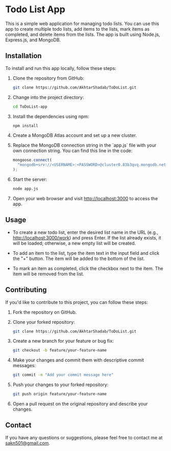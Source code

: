# Todo List App

This is a simple web application for managing todo lists. You can use this app to create multiple todo lists, add items to the lists, mark items as completed, and delete items from the lists. The app is built using Node.js, Express.js, and MongoDB.

## Installation

To install and run this app locally, follow these steps:

1. Clone the repository from GitHub:

   ```sh
   git clone https://github.com/AkhtarShadab/ToDoList.git
   ```

2. Change into the project directory:

   ```sh
   cd ToDoList-app
   ```

3. Install the dependencies using npm:

   ```sh
   npm install
   ```

4. Create a MongoDB Atlas account and set up a new cluster.

5. Replace the MongoDB connection string in the \`app.js\` file with your own connection string. You can find this line in the code:

   ```js
   mongoose.connect(
     "mongodb+srv://<USERNAME>:<PASSWORD>@cluster0.83b3qvq.mongodb.net/todoListDB"
   );
   ```

6. Start the server:

   ```sh
   node app.js
   ```

7. Open your web browser and visit [http://localhost:3000](http://localhost:3000) to access the app.

## Usage

- To create a new todo list, enter the desired list name in the URL (e.g., [http://localhost:3000/work](http://localhost:3000/work)) and press Enter. If the list already exists, it will be loaded; otherwise, a new empty list will be created.

- To add an item to the list, type the item text in the input field and click the "+" button. The item will be added to the bottom of the list.

- To mark an item as completed, click the checkbox next to the item. The item will be removed from the list.

## Contributing

If you'd like to contribute to this project, you can follow these steps:

1. Fork the repository on GitHub.

2. Clone your forked repository:

   ```sh
   git clone https://github.com/AkhtarShadab/ToDoList.git
   ```

3. Create a new branch for your feature or bug fix:

   ```sh
   git checkout -b feature/your-feature-name
   ```

4. Make your changes and commit them with descriptive commit messages:

   ```sh
   git commit -m "Add your commit message here"
   ```

5. Push your changes to your forked repository:

   ```sh
   git push origin feature/your-feature-name
   ```

6. Open a pull request on the original repository and describe your changes.

## Contact

If you have any questions or suggestions, please feel free to contact me at [sakn501@gmail.com](mailto:sakn501@gmail.com).
